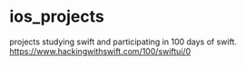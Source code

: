 # ios_projects
projects studying swift and participating in 100 days of swift. https://www.hackingwithswift.com/100/swiftui/0
